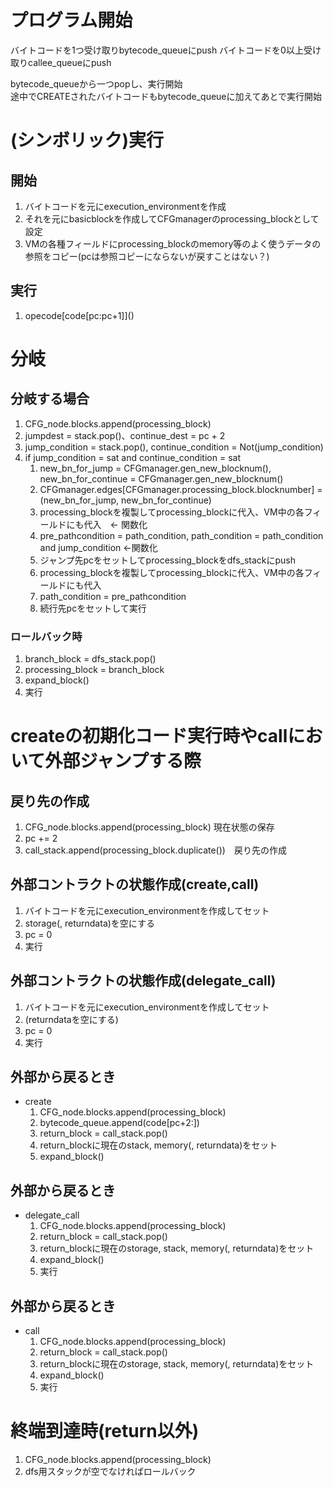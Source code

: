 # プログラム開始
バイトコードを1つ受け取りbytecode_queueにpush
バイトコードを0以上受け取りcallee_queueにpush

bytecode_queueから一つpopし、実行開始  
途中でCREATEされたバイトコードもbytecode_queueに加えてあとで実行開始


# (シンボリック)実行
## 開始
1. バイトコードを元にexecution_environmentを作成
1. それを元にbasicblockを作成してCFGmanagerのprocessing_blockとして設定
1. VMの各種フィールドにprocessing_blockのmemory等のよく使うデータの参照をコピー(pcは参照コピーにならないが戻すことはない？)
## 実行
1. opecode\[code\[pc:pc+1]]()


# 分岐

## 分岐する場合
1. CFG_node.blocks.append(processing_block)
1. jumpdest = stack.pop()、continue_dest = pc + 2
1. jump_condition = stack.pop(), continue_condition = Not(jump_condition)
1. if jump_condition = sat and continue_condition = sat
    1. new_bn_for_jump = CFGmanager.gen_new_blocknum(), new_bn_for_continue = CFGmanager.gen_new_blocknum()
    1. CFGmanager.edges\[CFGmanager.processing_block.blocknumber\] = (new_bn_for_jump, new_bn_for_continue)
    1. processing_blockを複製してprocessing_blockに代入、VM中の各フィールドにも代入　← 関数化
    1. pre_pathcondition = path_condition, path_condition = path_condition and jump_condition ←関数化
    1. ジャンプ先pcをセットしてprocessing_blockをdfs_stackにpush
    1. processing_blockを複製してprocessing_blockに代入、VM中の各フィールドにも代入
    1. path_condition = pre_pathcondition
    1. 続行先pcをセットして実行


### ロールバック時
1. branch_block = dfs_stack.pop()
1. processing_block = branch_block
1. expand_block()
1. 実行



# createの初期化コード実行時やcallにおいて外部ジャンプする際
## 戻り先の作成
1. CFG_node.blocks.append(processing_block) 現在状態の保存
1. pc += 2
1. call_stack.append(processing_block.duplicate())　戻り先の作成

## 外部コントラクトの状態作成(create,call)
1. バイトコードを元にexecution_environmentを作成してセット
1. storage(, returndata)を空にする
1. pc = 0
1. 実行

## 外部コントラクトの状態作成(delegate_call)
1. バイトコードを元にexecution_environmentを作成してセット
1. (returndataを空にする)
1. pc = 0
1. 実行

## 外部から戻るとき
- create
    1. CFG_node.blocks.append(processing_block)
    1. bytecode_queue.append(code[pc+2:])
    1. return_block = call_stack.pop()
    1. return_blockに現在のstack, memory(, returndata)をセット
    1. expand_block()

## 外部から戻るとき
- delegate_call
    1. CFG_node.blocks.append(processing_block)
    1. return_block = call_stack.pop()
    1. return_blockに現在のstorage, stack, memory(, returndata)をセット
    1. expand_block()
    1. 実行

## 外部から戻るとき
- call
    1. CFG_node.blocks.append(processing_block)
    1. return_block = call_stack.pop()
    1. return_blockに現在のstorage, stack, memory(, returndata)をセット
    1. expand_block()
    1. 実行

# 終端到達時(return以外)
1. CFG_node.blocks.append(processing_block)
1. dfs用スタックが空でなければロールバック

